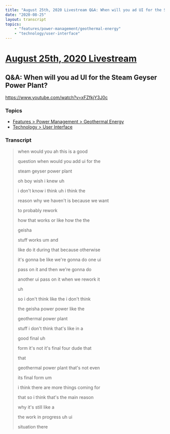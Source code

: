 ```yaml
---
title: "August 25th, 2020 Livestream Q&A: When will you ad UI for the Steam Geyser Power Plant?"
date: "2020-08-25"
layout: transcript
topics:
    - "features/power-management/geothermal-energy"
    - "technology/user-interface"
---
```

# [August 25th, 2020 Livestream](../2020-08-25.md)
## Q&A: When will you ad UI for the Steam Geyser Power Plant?
https://www.youtube.com/watch?v=xFZfkjY3J0c

### Topics
* [Features > Power Management > Geothermal Energy](../topics/features/power-management/geothermal-energy.md)
* [Technology > User Interface](../topics/technology/user-interface.md)

### Transcript

> when would you ah this is a good
>
> question when would you add ui for the
>
> steam geyser power plant
>
> oh boy wish i knew uh
>
> i don't know i think uh i think the
>
> reason why we haven't is because we want
>
> to probably rework
>
> how that works or like how the the
>
> geisha
>
> stuff works um and
>
> like do it during that because otherwise
>
> it's gonna be like we're gonna do one ui
>
> pass on it and then we're gonna do
>
> another ui pass on it when we rework it
>
> uh
>
> so i don't think like the i don't think
>
> the geisha power power like the
>
> geothermal power plant
>
> stuff i don't think that's like in a
>
> good final uh
>
> form it's not it's final four dude that
>
> that
>
> geothermal power plant that's not even
>
> its final form um
>
> i think there are more things coming for
>
> that so i think that's the main reason
>
> why it's still like a
>
> the work in progress uh ui
>
> situation there
>
